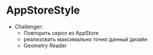 # AppStoreStyle
    
- Challenger:
    - Повторить скрол из AppStore
    - реализовать максимально точно данный дизайн
    - Geometry Reader
